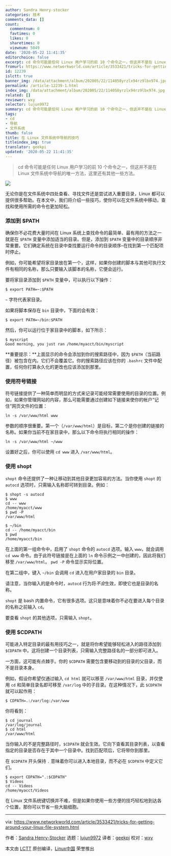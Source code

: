 ```yaml
---
author: Sandra Henry-stocker
categories: 技术
comments_data: []
count:
  commentnum: 0
  favtimes: 0
  likes: 0
  sharetimes: 0
  viewnum: 5049
date: '2020-05-22 11:41:35'
editorchoice: false
excerpt: cd 命令可能是任何 Linux 用户学习的前 10 个命令之一，但这并不是在 Linux 文件系统中导航的唯一方法，这里还有其他一些方法。
fromurl: https://www.networkworld.com/article/3533421/tricks-for-getting-around-your-linux-file-system.html
id: 12239
islctt: true
banner_img: /data/attachment/album/202005/22/114058yrzlx94rz9lbx974.jpg
permalink: /article-12239-1.html
index_img: /data/attachment/album/202005/22/114058yrzlx94rz9lbx974.jpg.thumb.jpg
related: []
reviewer: wxy
selector: lujun9972
summary: cd 命令可能是任何 Linux 用户学习的前 10 个命令之一，但这并不是在 Linux 文件系统中导航的唯一方法，这里还有其他一些方法。
tags:
- cd
- 导航
- 文件系统
thumb: false
title: 在 Linux 文件系统中导航的技巧
titleindex_img: true
translator: geekpi
updated: '2020-05-22 11:41:35'
---
```



> 
> cd 命令可能是任何 Linux 用户学习的前 10 个命令之一，但这并不是在 Linux 文件系统中导航的唯一方法，这里还有其他一些方法。
> 
> 
> 


![](/data/attachment/album/202005/22/114058yrzlx94rz9lbx974.jpg)


无论你是在文件系统中四处查看、寻找文件还是尝试进入重要目录，Linux 都可以提供很多帮助。在本文中，我们将介绍一些技巧，使你可以在文件系统中移动，查找和使用所需的命令也更加轻松。


### 添加到 $PATH


确保你不必花费大量时间在 Linux 系统上查找命令的最简单、最有用的方法之一就是在 `$PATH` 变量中添加适当的目录。但是，添加到 `$PATH` 变量中的目录顺序非常重要。它们确定系统在目录中查找要运行命令的目录顺序–在找到第一个匹配项时停止。


例如，你可能希望将家目录放在第一个，这样，如果你创建的脚本与其他可执行文件有相同的名称，那么只要输入该脚本的名称，它便会运行。


要将家目录添加到 `$PATH` 变量中，可以执行以下操作：



```
$ export PATH=~:$PATH
```

`~` 字符代表家目录。


如果将脚本保存在 `bin` 目录中，下面的会有效：



```
$ export PATH=~/bin:$PATH
```

然后，你可以运行位于家目录中的脚本，如下所示：



```
$ myscript
Good morning, you just ran /home/myacct/bin/myscript
```

**重要提示：**上面显示的命令会添加到你的搜索路径中，因为 `$PATH`（当前路径）被包含在内。它们不会覆盖它。你的搜索路径应该在你的 `.bashrc` 文件中配置，任何你打算永久化的更改也应该添加到那里。


### 使用符号链接


符号链接提供了一种简单而明显的方式来记录可能经常需要使用的目录的位置。例如，如果你管理网站的内容，那么可能需要通过创建如下链接来使你的帐户“记住”网页文件的位置：



```
ln -s /var/www/html www
```

参数的顺序很重要。第一个（`/var/www/html`）是目标，第二个是你创建的链接的名称。如果你当前不在家目录中，那么以下命令将执行相同的操作：



```
ln -s /var/www/html ~/www
```

设置好之后，你可以使用 `cd www` 进入 `/var/www/html`。


### 使用 shopt


`shopt` 命令还提供了一种让移动到其他目录更加容易的方法。当你使用 `shopt` 的 `autocd` 选项时，只需输入名称即可转到目录。例如：



```
$ shopt -s autocd
$ www
cd -- www
/home/myacct/www
$ pwd -P
/var/www/html

$ ~/bin
cd -- /home/myacct/bin
$ pwd
/home/myacct/bin
```

在上面的第一组命令中，启用了 `shopt` 命令的 `autocd` 选项。输入 `www`，就会调用 `cd www` 命令。由于此符号链接是在上面的 `ln` 命令示例之一中创建的，因此将我们移至 `/var/www/html`。 `pwd -P` 命令显示实际位置。


在第二组中，键入 `~/bin` 会调用 `cd` 进入在用户家目录的 `bin` 目录。


请注意，当你输入的是命令时，`autocd` 行为将*不会*生效，即使它也是目录的名称。


`shopt` 是 bash 内置命令，它有很多选项。这只是意味着你不必在要进入每个目录的名称之前输入 `cd`。


要查看 `shopt` 的其他选项，只需输入 `shopt`。


### 使用 $CDPATH


可能进入特定目录的最有用技巧之一，就是将你希望能够轻松进入的路径添加到 `$CDPATH` 中。这将创建一个目录列表，只需输入完整路径名的一部分即可进入。


一方面，这可能有点棘手。你的 `$CDPATH` 需要包含要移动到的目录的父目录，而不是目录本身。


例如，假设你希望仅通过输入 `cd html` 就可以移至 `/var/www/html` 目录，并仅使用 `cd` 和简单目录名即可移至 `/var/log` 中的子目录。在这种情况下，此 `$CDPATH` 就可以起作用：



```
$ CDPATH=.:/var/log:/var/www
```

你将看到：



```
$ cd journal
/var/log/journal
$ cd html
/var/www/html
```

当你输入的不是完整路径时，`$CDPATH` 就会生效。它向下查看其目录列表，以查看指定的目录是否存在于其中一个目录中。找到匹配项后，它将带你到那里。


在 `$CDPATH` 开头保持 `.` 意味着你可以进入本地目录，而不必在 `$CDPATH` 中定义它们。



```
$ export CDPATH=".:$CDPATH"
$ Videos
cd -- Videos
/home/myacct/Videos
```

在 Linux 文件系统键切换并不难，但是如果你使用一些方便的技巧轻松地到达各个位置，那你可以节省一些大脑细胞。




---


via: <https://www.networkworld.com/article/3533421/tricks-for-getting-around-your-linux-file-system.html>


作者：[Sandra Henry-Stocker](https://www.networkworld.com/author/Sandra-Henry_Stocker/) 选题：[lujun9972](https://github.com/lujun9972) 译者：[geekpi](https://github.com/geekpi) 校对：[wxy](https://github.com/wxy)


本文由 [LCTT](https://github.com/LCTT/TranslateProject) 原创编译，[Linux中国](https://linux.cn/) 荣誉推出